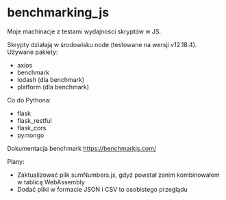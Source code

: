 # benchmarking_js
Moje machinacje z testami wydajności skryptów w JS.

Skrypty działają w środowisku node (testowane na wersji v12.18.4).
Używane pakiety:
- axios
- benchmark
- lodash (dla benchmark)
- platform (dla benchmark)

Co do Pythona:
- flask 
- flask_restful
- flask_cors
- pymongo

Dokumentacja benchmark
https://benchmarkjs.com/

Plany:
- Zaktualizować plik sumNumbers.js, gdyż powstał zanim kombinowałem w tablicą WebAssembly
- Dodać pliki w formacie JSON i CSV to osobistego przeglądu
